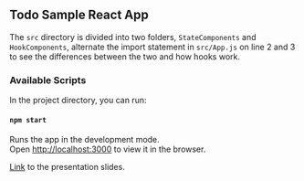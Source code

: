 ## Todo Sample React App

The `src` directory is divided into two folders, `StateComponents` and `HookComponents`, alternate the import statement in `src/App.js` on line 2 and 3 to see the differences between the two and how hooks work.

### Available Scripts

In the project directory, you can run:

#### `npm start`

Runs the app in the development mode.<br />
Open [http://localhost:3000](http://localhost:3000) to view it in the browser.

[Link](https://www.slideshare.net/AngelaJamimah/pluginkla2019-react-presentation) to the presentation slides.
